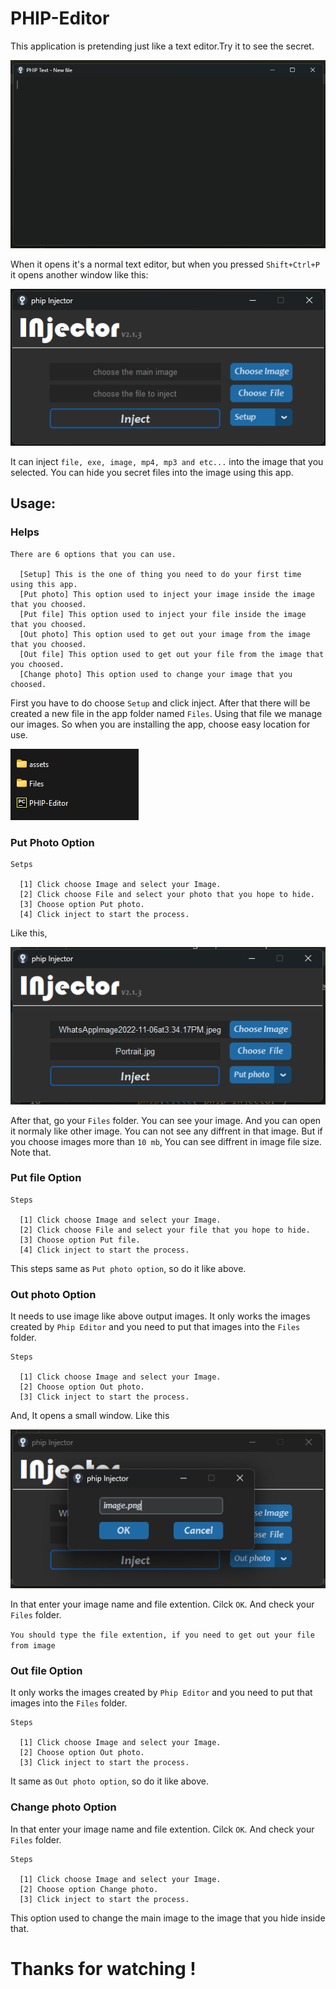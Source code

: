 # PHIP-Editor
This application is pretending just like a text editor.Try it to see the secret.

![](https://github.com/KevinMark-MM/PHIP-Editor/blob/main/Images/15.png)

When it opens it's a normal text editor, but when you pressed ```Shift+Ctrl+P``` it opens another window like this:

![](https://github.com/KevinMark-MM/PHIP-Editor/blob/main/Images/1.png)

It can inject ```file, exe, image, mp4, mp3 and etc...``` into the image that you selected. You can hide you secret files into the image using this app.
## Usage:

### Helps



```
There are 6 options that you can use.

  [Setup] This is the one of thing you need to do your first time using this app.
  [Put photo] This option used to inject your image inside the image that you choosed.
  [Put file] This option used to inject your file inside the image that you choosed.
  [Out photo] This option used to get out your image from the image that you choosed.
  [Out file] This option used to get out your file from the image that you choosed.
  [Change photo] This option used to change your image that you choosed.

```
First you have to do choose ```Setup``` and click inject. After that there will be created a new file in the app folder named ```Files```. Using that file we manage our images. So when you are installing the app, choose easy location for use.

![](https://github.com/KevinMark-MM/PHIP-Editor/blob/main/Images/2.png)

### Put Photo Option

```
Setps

  [1] Click choose Image and select your Image.
  [2] Click choose File and select your photo that you hope to hide.
  [3] Choose option Put photo.
  [4] Click inject to start the process.

```
Like this,<br>

![](https://github.com/KevinMark-MM/PHIP-Editor/blob/main/Images/10.png)

After that, go your ```Files``` folder. You can see your image. And you can open it normaly like other image. You can not see any diffrent in that image.
But if you choose images more than ```10 mb```, You can see diffrent in image file size. Note that.

### Put file Option

```
Steps

  [1] Click choose Image and select your Image.
  [2] Click choose File and select your file that you hope to hide.
  [3] Choose option Put file.
  [4] Click inject to start the process.

```
This steps same as ```Put photo option```, so do it like above.

### Out photo Option

It needs to use image like above output images. It only works the images created by ```Phip Editor``` and you need to put that images into the ```Files``` folder.

```
Steps

  [1] Click choose Image and select your Image.
  [2] Choose option Out photo.
  [3] Click inject to start the process.

```
And, It opens a small window. Like this

![](https://github.com/KevinMark-MM/PHIP-Editor/blob/main/Images/12.png)

In that enter your image name and file extention. Cilck ```OK```. And check your ```Files``` folder.

```You should type the file extention, if you need to get out your file from image```

### Out file Option

It only works the images created by ```Phip Editor``` and you need to put that images into the ```Files``` folder.

```
Steps

  [1] Click choose Image and select your Image.
  [2] Choose option Out photo.
  [3] Click inject to start the process.

```
It same as ```Out photo option```, so do it like above.

### Change photo Option

In that enter your image name and file extention. Cilck ```OK```. And check your ```Files``` folder.

```
Steps

  [1] Click choose Image and select your Image.
  [2] Choose option Change photo.
  [3] Click inject to start the process.

```

This option used to change the main image to the image that you hide inside that.

# Thanks for watching !
